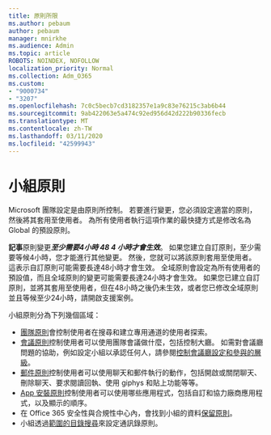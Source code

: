 ```yaml
---
title: 原則所限
ms.author: pebaum
author: pebaum
manager: mnirkhe
ms.audience: Admin
ms.topic: article
ROBOTS: NOINDEX, NOFOLLOW
localization_priority: Normal
ms.collection: Adm_O365
ms.custom:
- "9000734"
- "3207"
ms.openlocfilehash: 7c0c5becb7cd3182357e1a9c83e76215c3ab6b44
ms.sourcegitcommit: 9ab422063e5a474c92ed956d42d222b90336fecb
ms.translationtype: MT
ms.contentlocale: zh-TW
ms.lasthandoff: 03/11/2020
ms.locfileid: "42599943"
---
```

# <a name="teams-policies"></a>小組原則

Microsoft 團隊設定是由原則所控制。 若要進行變更，您必須設定適當的原則，然後將其套用至使用者。 為所有使用者執行這項作業的最快捷方式是修改名為 Global 的預設原則。 

**記事**原則變更***至少需要4小時 48 4 小時才會生效***。 如果您建立自訂原則，至少需要等候4小時，您才能進行其他變更。 然後，您就可以將該原則套用至使用者。 這表示自訂原則可能需要長達48小時才會生效。 全域原則會設定為所有使用者的預設值，而且全域原則的變更可能需要長達24小時才會生效。 如果您已建立自訂原則，並將其套用至使用者，但在48小時之後仍未生效，或者您已修改全域原則並且等候至少24小時，請開啟支援案例。

小組原則分為下列幾個區域：

- [團隊原則](https://docs.microsoft.com/MicrosoftTeams/teams-policies)會控制使用者在搜尋和建立專用通道的使用者探索。  
- [會議原則](https://docs.microsoft.com/microsoftteams/meeting-policies-in-teams)控制使用者可以使用團隊會議做什麼，包括控制大廳。 如需對會議廳問題的協助，例如設定小組以承認任何人，請參閱[控制會議廳設定和參與的層級](https://docs.microsoft.com/alchemyinsights/bypass-lobby)。
- [郵件原則](https://docs.microsoft.com/microsoftteams/messaging-policies-in-teams)控制使用者可以使用聊天和郵件執行的動作，包括開啟或關閉聊天、刪除聊天、要求閱讀回執、使用 giphys 和貼上功能等等。
- [App 安裝原則](https://docs.microsoft.com/MicrosoftTeams/teams-app-setup-policies)控制使用者可以使用哪些應用程式，包括自訂和協力廠商應用程式，以及顯示的順序。  
- 在 Office 365 安全性與合規性中心內，會找到小組的資料[保留原則](https://docs.microsoft.com/microsoftteams/retention-policies)。
- 小組透過[範圍的目錄搜尋](https://docs.microsoft.com/MicrosoftTeams/teams-scoped-directory-search)來設定通訊錄原則。